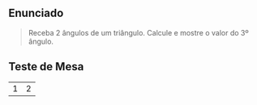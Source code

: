 ## Enunciado

> Receba 2 ângulos de um triângulo. Calcule e mostre o valor do 3º ângulo.

## Teste de Mesa

| | |
| --- | --- |
| 1 | 2 |